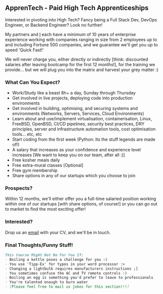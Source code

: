## ApprenTech - Paid High Tech Apprenticeships

Interested in pivoting into High Tech? Fancy being a Full Stack Dev, DevOps Engineer, or Backend Engineer? Look no further!

My partners and [I](https://www.linkedin.com/in/garronkramer) each have a minimum of 10 years of enterprise experience working with companies ranging in size from 2 employees up to and including Fortune 500 companies, and we guarantee we'll get you up to speed 'Quick Fast!'

We will never charge you, either directly or indirectly [think: discounted salaries after leaving bootcamp for the first 12 months!], for the training we provide... but we will plug you into the matrix and harvest your grey matter :)



### What Can You Expect?

* Work/Study like a beast 8h+ a day, Sunday through Thursday
* Get involved in live projects, deploying code into production environments
* Get involved in building, optimising, and securing systems and environments (Networks, Servers, Services, Cloud Environments)
* Learn about and use/implement virtualisation, containerisation, Linux, FreeBSD, OpenBSD, CI/CD pipelines, security best practices, DRY principles, server and infrastructure automation tools, cost optimisation tools... etc, etc
* Start coding from the first week (Python: Its the stuff legends are made of!)
* A salary that increases as your confidence and experience level increases [We want to keep you on our team, after all :)]
* Free kosher meals daily
* Free extra-mural classes [Optional]
* Free gym membership
* Share options in any of our startups which you choose to join



### Prospects?

Within 12 months, we'll either offer you a full-time salaried position working within one of our startups [with share options, of course!] or you can go out to market to find the most exciting offer!



### Interested?

Drop us an [email](mailto:hello@apprentech.io) with your CV, and we'll be in touch.



### Final Thoughts/Funny Stuff!

```markdown
This Course Might Not Be For You If:
- Boiling a kettle poses a challenge for you :)
- You use 'Tipp-Ex' for typos in your word processor :>
- Changing a lightbulb requires manufacturers instructions ;]
- You sometimes confuse the AC and TV remote controls :)
- Boiling an egg is something you'd prefer to leave to professionals
- You're talented enough to burn water
- [Please feel free to mail us jokes for this section!!!]
```

